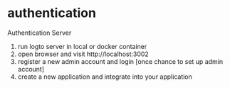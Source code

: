 # authentication
Authentication Server
1. run logto server in local or docker container
2. open browser and visit http://localhost:3002
3. register a new admin account and login [once chance to set up admin account]
4. create a new application and integrate into your application

